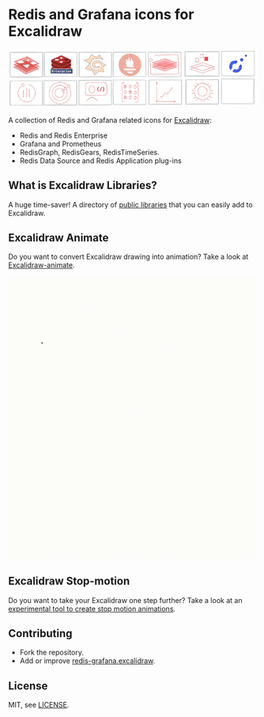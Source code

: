 # Redis and Grafana icons for Excalidraw

![Redis-Grafana](images/redis-grafana.png)

A collection of Redis and Grafana related icons for [Excalidraw](https://excalidraw.com/):

- Redis and Redis Enterprise
- Grafana and Prometheus
- RedisGraph, RedisGears, RedisTimeSeries.
- Redis Data Source and Redis Application plug-ins

## What is Excalidraw Libraries?

A huge time-saver! A directory of [public libraries](https://libraries.excalidraw.com/?sort=default) that you can easily add to Excalidraw.

## Excalidraw Animate

Do you want to convert Excalidraw drawing into animation? Take a look at [Excalidraw-animate](https://dai-shi.github.io/excalidraw-animate/).

![Grafana-Dashboard](images/grafana-dashboard.gif)

## Excalidraw Stop-motion

Do you want to take your Excalidraw one step further? Take a look at an [experimental tool to create stop motion animations](https://dai-shi.github.io/excalidraw-claymate/).

## Contributing

- Fork the repository.
- Add or improve [redis-grafana.excalidraw](redis-grafana.excalidraw).

## License

MIT, see [LICENSE](LICENSE).
